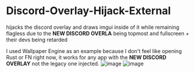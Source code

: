 # Discord-Overlay-Hijack-External
hijacks the discord overlay and draws imgui inside of it while remaining flagless due to the **NEW DISCORD OVERLA** being topmost and fullscreen + their devs being retarded

I used Wallpaper Engine as an example because I don't feel like opening Rust or FN right now, it works for any app with the **NEW DISCORD OVERLAY** not the legacy one injected.
![image](https://github.com/user-attachments/assets/8ba6bac3-a93c-40da-8f65-f1a40ad45555)
![image](https://github.com/user-attachments/assets/f4e673e6-cd06-40d3-a137-eb313c2af4a7)
